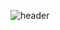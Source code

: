 ![header](https://capsule-render.vercel.app/api?type=waving&color=0:d8a534,100:d36732&height=300&section=header&text=Welcome%20to%20Taein's%20Github&fontColor=ffffff&fontSize=50&fontAlignY=45)
